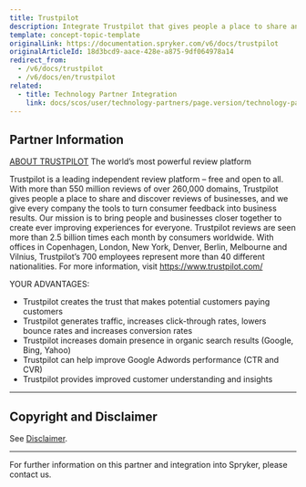 ```yaml
---
title: Trustpilot
description: Integrate Trustpilot that gives people a place to share and discover reviews of businesses, and we give every company the tools to turn consumer feedback into business results
template: concept-topic-template
originalLink: https://documentation.spryker.com/v6/docs/trustpilot
originalArticleId: 18d3bcd9-aace-428e-a875-9df064978a14
redirect_from:
  - /v6/docs/trustpilot
  - /v6/docs/en/trustpilot
related:
  - title: Technology Partner Integration
    link: docs/scos/user/technology-partners/page.version/technology-partner-integration.html
---
```


## Partner Information
[ABOUT TRUSTPILOT](https://de.business.trustpilot.com/)
The world’s most powerful review platform

Trustpilot is a leading independent review platform – free and open to all. With more than 550 million reviews of over 260,000 domains, Trustpilot gives people a place to share and discover reviews of businesses, and we give every company the tools to turn consumer feedback into business results. Our mission is to bring people and businesses closer together to create ever improving experiences for everyone. Trustpilot reviews are seen more than 2.5 billion times each month by consumers worldwide. With offices in Copenhagen, London, New York, Denver, Berlin, Melbourne and Vilnius, Trustpilot’s 700 employees represent more than 40 different nationalities. For more information, visit https://www.trustpilot.com/

YOUR ADVANTAGES:

* Trustpilot creates the trust that makes potential customers paying customers
* Trustpilot generates traffic, increases click-through rates, lowers bounce rates and increases conversion rates
* Trustpilot increases domain presence in organic search results (Google, Bing, Yahoo)
* Trustpilot can help improve Google Adwords performance (CTR and CVR)
* Trustpilot provides improved customer understanding and insights

---

## Copyright and Disclaimer

See [Disclaimer](https://github.com/spryker/spryker-documentation).

---
For further information on this partner and integration into Spryker, please contact us.

<div class="hubspot-form js-hubspot-form" data-portal-id="2770802" data-form-id="163e11fb-e833-4638-86ae-a2ca4b929a41" id="hubspot-1"></div>

